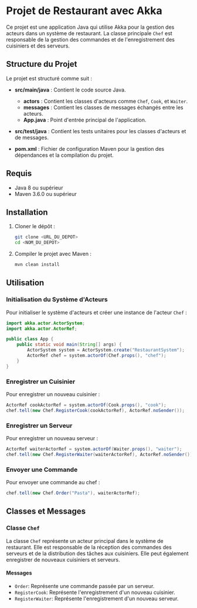 # Projet de Restaurant avec Akka

Ce projet est une application Java qui utilise Akka pour la gestion des acteurs dans un système de restaurant. La classe principale `Chef` est responsable de la gestion des commandes et de l'enregistrement des cuisiniers et des serveurs.

## Structure du Projet

Le projet est structuré comme suit :

- **src/main/java** : Contient le code source Java.

  - **actors** : Contient les classes d'acteurs comme `Chef`, `Cook`, et `Waiter`.
  - **messages** : Contient les classes de messages échangés entre les acteurs.
  - **App.java** : Point d'entrée principal de l'application.

- **src/test/java** : Contient les tests unitaires pour les classes d'acteurs et de messages.

- **pom.xml** : Fichier de configuration Maven pour la gestion des dépendances et la compilation du projet.

## Requis

- Java 8 ou supérieur
- Maven 3.6.0 ou supérieur

## Installation

1. Cloner le dépôt :

   ```sh
   git clone <URL_DU_DEPOT>
   cd <NOM_DU_DEPOT>
   ```

2. Compiler le projet avec Maven :

   ```sh
   mvn clean install
   ```

## Utilisation

### Initialisation du Système d'Acteurs

Pour initialiser le système d'acteurs et créer une instance de l'acteur `Chef` :

```java
import akka.actor.ActorSystem;
import akka.actor.ActorRef;

public class App {
    public static void main(String[] args) {
        ActorSystem system = ActorSystem.create("RestaurantSystem");
        ActorRef chef = system.actorOf(Chef.props(), "chef");
    }
}
```

### Enregistrer un Cuisinier

Pour enregistrer un nouveau cuisinier :

```java
ActorRef cookActorRef = system.actorOf(Cook.props(), "cook");
chef.tell(new Chef.RegisterCook(cookActorRef), ActorRef.noSender());
```

### Enregistrer un Serveur

Pour enregistrer un nouveau serveur :

```java
ActorRef waiterActorRef = system.actorOf(Waiter.props(), "waiter");
chef.tell(new Chef.RegisterWaiter(waiterActorRef), ActorRef.noSender());
```

### Envoyer une Commande

Pour envoyer une commande au chef :

```java
chef.tell(new Chef.Order("Pasta"), waiterActorRef);
```

## Classes et Messages

### Classe `Chef`

La classe `Chef` représente un acteur principal dans le système de restaurant. Elle est responsable de la réception des commandes des serveurs et de la distribution des tâches aux cuisiniers. Elle peut également enregistrer de nouveaux cuisiniers et serveurs.

#### Messages

- `Order`: Représente une commande passée par un serveur.
- `RegisterCook`: Représente l'enregistrement d'un nouveau cuisinier.
- `RegisterWaiter`: Représente l'enregistrement d'un nouveau serveur.
